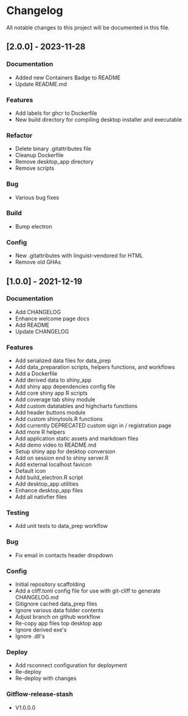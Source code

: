 # Changelog
All notable changes to this project will be documented in this file.

## [2.0.0] - 2023-11-28

### Documentation

- Added new Containers Badge to README
- Update README.md

### Features

- Add labels for ghcr to Dockerfile
- New build directory for compiling desktop installer and executable

### Refactor

- Delete binary .gitattributes file
- Cleanup Dockerfile
- Remove desktop_app directory
- Remove scripts

### Bug

- Various bug fixes

### Build

- Bump electron

### Config

- New .gitattributes with linguist-vendored for HTML
- Remove old GHAs

## [1.0.0] - 2021-12-19

### Documentation

- Add CHANGELOG
- Enhance welcome page docs
- Add README
- Update CHANGELOG

### Features

- Add serialized data files for data_prep
- Add data_preparation scripts, helpers functions, and workflows
- Add a Dockerfile
- Add derived data to shiny_app
- Add shiny app dependencies config file
- Add core shiny app R scripts
- Add coverage tab shiny module
- Add custom datatables and highcharts functions
- Add header buttons module
- Add custom shinytools.R functions
- Add currently DEPRECATED custom sign in / registration page
- Add more R helpers
- Add application static assets and markdown files
- Add demo video to README.md
- Setup shiny app for desktop conversion
- Add on session end to shiny server.R
- Add external localhost favicon
- Default icon
- Add build_electron.R script
- Add desktop_app utilities
- Enhance desktop_app files
- Add all nativfier files

### Testing

- Add unit tests to data_prep workflow

### Bug

- Fix email in contacts header dropdown

### Config

- Initial repository scaffolding
- Add a cliff.toml config file for use with git-cliff to generate CHANGELOG.md
- Gitignore cached data_prep files
- Ignore various data folder contents
- Adjust branch on github workflow
- Re-copy app files top desktop app
- Ignore derived exe's
- Ignore .dll's

### Deploy

- Add rsconnect configuration for deployment
- Re-deploy
- Re-deploy with changes

### Gitflow-release-stash

- V1.0.0.0

<!-- generated by git-cliff -->
